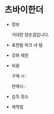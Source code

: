 # 츠바이한더

- 정보
    
    거대한 양손검입니다.
    
- 표현될 마크 내 템
- 강화 제한
- 비용
    
    구매 시 : 
    
    판매시 : 
    
- 습득 장소
- 제작법